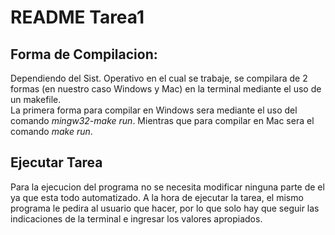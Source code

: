 # README Tarea1
## Forma de Compilacion:

Dependiendo del Sist. Operativo en el cual se trabaje, se compilara de 2 formas (en nuestro caso Windows y Mac) en la terminal mediante el uso de un makefile.    
La primera forma para compilar en Windows sera mediante el uso del comando *mingw32-make run*. Mientras que para compilar en Mac sera el comando *make run*.

## Ejecutar Tarea

Para la ejecucion del programa no se necesita modificar ninguna parte de el ya que esta todo automatizado.
A la hora de ejecutar la tarea, el mismo programa le pedira al usuario que hacer, por lo que solo hay que seguir las indicaciones de la terminal e ingresar los valores apropiados.

